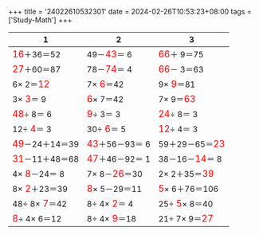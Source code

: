 +++ 
title = '24022610532301' 
date = 2024-02-26T10:53:23+08:00 
tags = ['Study-Math'] 
+++ 

1 | 2 | 3 
-- | -- | -- 
<font color=red size=4>16</font>＋36＝52 | 49－<font color=red size=4>43</font>＝ 6 | <font color=red size=4>66</font>＋ 9＝75 
<font color=red size=4>27</font>＋60＝87 | 78－<font color=red size=4>74</font>＝ 4 | <font color=red size=4>66</font>－ 3＝63 
 6× 2＝<font color=red size=4>12</font> |  7×<font color=red size=4> 6</font>＝42 |  9×<font color=red size=4> 9</font>＝81 
 3×<font color=red size=4> 3</font>＝ 9 | <font color=red size=4> 6</font>× 7＝42 |  7× 9＝<font color=red size=4>63</font> 
<font color=red size=4>48</font>÷ 8＝ 6 | <font color=red size=4> 9</font>÷ 3＝ 3 | <font color=red size=4>24</font>÷ 8＝ 3 
12÷<font color=red size=4> 4</font>＝ 3 | 30÷<font color=red size=4> 6</font>＝ 5 | <font color=red size=4>12</font>÷ 4＝ 3 
<font color=red size=4>49</font>－24＋14＝39 | <font color=red size=4>43</font>＋56－93＝ 6 | 59＋29－65＝<font color=red size=4>23</font> 
<font color=red size=4>31</font>－11＋48＝68 | <font color=red size=4>47</font>＋46－92＝ 1 | 38－16－<font color=red size=4>14</font>＝ 8 
 4×<font color=red size=4> 8</font>－24＝ 8 |  7× 8－<font color=red size=4>26</font>＝30 |  2× 2＋35＝<font color=red size=4>39</font> 
 8×<font color=red size=4> 2</font>＋23＝39 | <font color=red size=4> 8</font>× 5－29＝11 | <font color=red size=4> 5</font>× 6＋76＝106 
48÷ 8×<font color=red size=4> 7</font>＝42 |  8÷ 4×<font color=red size=4> 2</font>＝ 4 | 25÷<font color=red size=4> 5</font>× 8＝40 
<font color=red size=4> 8</font>÷ 4× 6＝12 |  8÷ 4×<font color=red size=4> 9</font>＝18 | 21÷ 7× 9＝<font color=red size=4>27</font> 


